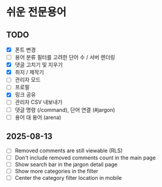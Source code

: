# 쉬운 전문용어

## TODO

- [x] 폰트 변경
- [ ] 용어 분류 필터를 고려한 단어 수 / 서버 렌더링
- [x] 댓글 고치기 및 지우기
- [x] 취지 / 제작기
- [ ] 관리자 모드
- [ ] 프로필
- [x] 링크 공유
- [ ] 관리자 CSV 내보내기
- [ ] 댓글 명령 (/command), 단어 연결 (#jargon)
- [ ] 용어 대 용어 (arena)

## 2025-08-13

- [ ] Removed comments are still viewable (RLS)
- [ ] Don't include removed comments count in the main page
- [ ] Show search bar in the jargon detail page
- [ ] Show more categories in the filter
- [ ] Center the category filter location in mobile
